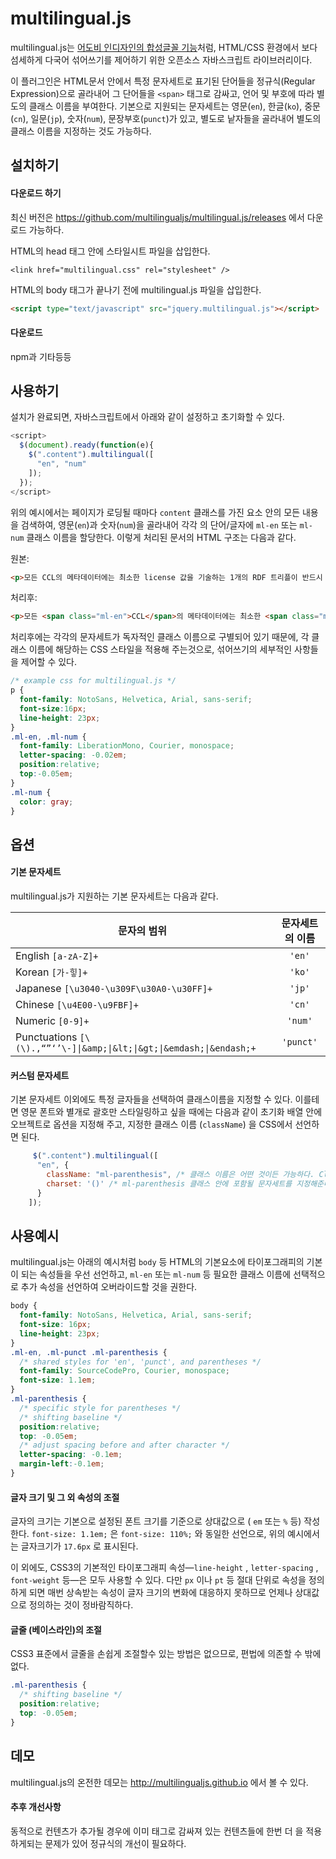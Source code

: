 # multilingual.js

multilingual.js는 [어도비 인디자인의 합성글꼴 기능](https://helpx.adobe.com/incopy/using/using-fonts.html#composite_fonts)처럼, HTML/CSS 환경에서 보다 섬세하게 다국어 섞어쓰기를 제어하기 위한 오픈소스 자바스크립트 라이브러리이다.

이 플러그인은 HTML문서 안에서 특정 문자세트로 표기된 단어들을 정규식(Regular Expression)으로 골라내어 그 단어들을  `<span>` 태그로 감싸고, 언어 및 부호에 따라 별도의 클래스 이름을 부여한다. 기본으로 지원되는 문자세트는 영문(`en`), 한글(`ko`), 중문(`cn`), 일문(`jp`), 숫자(`num`), 문장부호(`punct`)가 있고, 별도로 낱자들을 골라내어 별도의 클래스 이름을 지정하는 것도 가능하다.


## 설치하기

#### 다운로드 하기
최신 버전은 https://github.com/multilingualjs/multilingual.js/releases 에서 다운로드 가능하다.

HTML의 head 태그 안에 스타일시트 파일을 삽입한다.

    <link href="multilingual.css" rel="stylesheet" />

HTML의 body 태그가 끝나기 전에 multilingual.js 파일을 삽입한다.
```HTML
<script type="text/javascript" src="jquery.multilingual.js"></script>
```
#### 다운로드
npm과 기타등등

## 사용하기

설치가 완료되면, 자바스크립트에서 아래와 같이 설정하고 초기화할 수 있다.

```javascript
<script>
  $(document).ready(function(e){
    $(".content").multilingual([
      "en", "num"
    ]);
  });
</script>
```
위의 예시에서는 페이지가 로딩될 때마다 `content` 클래스를 가진 요소 안의 모든 내용을 검색하여, 영문(`en`)과 숫자(`num`)을 골라내어 각각 의 단어/글자에 `ml-en` 또는  `ml-num` 클래스 이름을 할당한다. 이렇게 처리된 문서의 HTML 구조는 다음과 같다.

원본:
```HTML
<p>모든 CCL의 메타데이터에는 최소한 license 값을 기술하는 1개의 RDF 트리플이 반드시 포함됩니다.</p>
```

처리후:
```HTML
<p>모든 <span class="ml-en">CCL</span>의 메타데이터에는 최소한 <span class="ml-en">license</span> 값을 기술하는 <span class="ml-num">1</span>개의 <span class="ml-en">RDF</span> 트리플이 반드시 포함됩니다.</p>
```
처리후에는 각각의 문자세트가 독자적인 클래스 이름으로 구별되어 있기 때문에, 각 클래스 이름에 해당하는 CSS 스타일을 적용해 주는것으로, 섞어쓰기의 세부적인 사항들을 제어할 수 있다.

```CSS
/* example css for multilingual.js */
p {
  font-family: NotoSans, Helvetica, Arial, sans-serif;
  font-size:16px;
  line-height: 23px;
}
.ml-en, .ml-num {
  font-family: LiberationMono, Courier, monospace;
  letter-spacing: -0.02em;
  position:relative;
  top:-0.05em;
}
.ml-num {
  color: gray;
}
```


## 옵션

#### 기본 문자세트
multilingual.js가 지원하는 기본 문자세트는 다음과 같다.

| 문자의 범위  | 문자세트의 이름 |
| ------------- |:-------------:|
| English `[a-zA-Z]+`                          | `'en'` |
| Korean `[가-힣]+`                             | `'ko'` |
| Japanese `[\u3040-\u309F\u30A0-\u30FF]+`     | `'jp'` |
| Chinese `[\u4E00-\u9FBF]+`                   | `'cn'` |
| Numeric `[0-9]+`                             | `'num'` |
| Punctuations `[\(\).,“”‘’\-]\|&amp;\|&lt;\|&gt;\|&emdash;\|&endash;+`     | `'punct'` |

#### 커스텀 문자세트
기본 문자세트 이외에도 특정 글자들을 선택하여 클래스이름을 지정할 수 있다. 이를테면 영문 폰트와 별개로 괄호만 스타일링하고 싶을 때에는 다음과 같이 초기화 배열 안에 오브젝트로 옵션을 지정해 주고, 지정한 클래스 이름 (`className`) 을 CSS에서 선언하면 된다.

```javascript
     $(".content").multilingual([
      "en", {
        className: "ml-parenthesis", /* 클래스 이름은 어떤 것이든 가능하다. Class name can be anything */
        charset: '()' /* ml-parenthesis 클래스 안에 포함될 문자세트를 지정해준다. characters to be selected, within '' */
      }
    ]);
```

## 사용예시

 multilingual.js는 아래의 예시처럼  `body` 등 HTML의 기본요소에 타이포그래피의 기본이 되는 속성들을 우선 선언하고, `ml-en` 또는 `ml-num` 등 필요한 클래스 이름에 선택적으로 추가 속성을 선언하여 오버라이드할 것을 권한다.

```CSS
body {
  font-family: NotoSans, Helvetica, Arial, sans-serif;
  font-size: 16px;
  line-height: 23px;
}
.ml-en, .ml-punct .ml-parenthesis {
  /* shared styles for 'en', 'punct', and parentheses */
  font-family: SourceCodePro, Courier, monospace;
  font-size: 1.1em;
}
.ml-parenthesis {
  /* specific style for parentheses */
  /* shifting baseline */
  position:relative;
  top: -0.05em;
  /* adjust spacing before and after character */
  letter-spacing: -0.1em;
  margin-left:-0.1em;
}
```

#### 글자 크기 및 그 외 속성의 조절
글자의 크기는 기본으로 설정된 폰트 크기를 기준으로 상대값으로 ( `em`  또는 `%` 등) 작성한다. `font-size: 1.1em;` 은 `font-size: 110%;` 와 동일한 선언으로, 위의 예시에서는 글자크기가 `17.6px` 로 표시된다.

이 외에도, CSS3의 기본적인 타이포그래피 속성—`line-height` , `letter-spacing` , `font-weight` 등—은 모두 사용할 수 있다. 다만 `px` 이나 `pt` 등 절대 단위로 속성을 정의하게 되면 매번 상속받는 속성이 글자 크기의 변화에 대응하지 못하므로 언제나 상대값으로 정의하는 것이 정바람직하다.

#### 글줄 (베이스라인)의 조절 ###
CSS3 표준에서 글줄을 손쉽게 조절할수 있는 방법은 없으므로, 편법에 의존할 수 밖에 없다.

```CSS
.ml-parenthesis {
  /* shifting baseline */
  position:relative;
  top: -0.05em;
}
```

## 데모

multilingual.js의 온전한 데모는 http://multilingualjs.github.io 에서 볼 수 있다.


#### 추후 개선사항

동적으로 컨텐츠가 추가될 경우에 이미 <span>태그로 감싸져 있는 컨텐츠들에 한번 더 <span>을  적용하게되는 문제가 있어 정규식의 개선이 필요하다.
